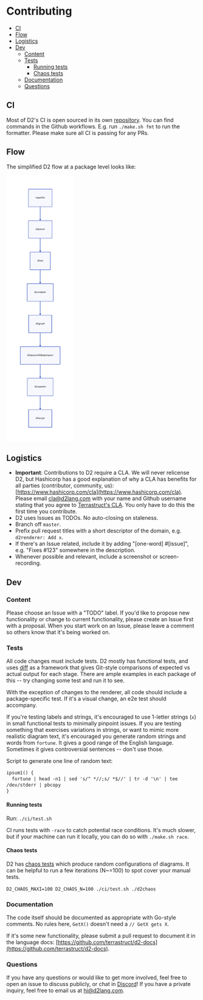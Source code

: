 # Contributing

<!-- toc -->

- [CI](#ci)
- [Flow](#flow)
- [Logistics](#logistics)
- [Dev](#dev)
  * [Content](#content)
  * [Tests](#tests)
    + [Running tests](#running-tests)
    + [Chaos tests](#chaos-tests)
  * [Documentation](#documentation)
  * [Questions](#questions)

<!-- tocstop -->

## CI

Most of D2's CI is open sourced in its own
[repository](https://github.com/terrastruct/ci). You can find commands in the Github
workflows. E.g. run `./make.sh fmt` to run the formatter. Please make sure all CI is
passing for any PRs.

## Flow

The simplified D2 flow at a package level looks like:

<img src="./assets/flow.svg" alt="D2 flow" height="700" />

## Logistics

- **Important**: Contributions to D2 require a CLA. We will never relicense D2, but
  Hashicorp has a good explanation of why a CLA has benefits for all parties (contributor,
  community, us): [https://www.hashicorp.com/cla](https://www.hashicorp.com/cla). Please
  email cla@d2lang.com with your name and Github username stating that you agree to
  [Terrastruct's
  CLA](https://terrastruct-site-assets.s3.us-west-1.amazonaws.com/documents/terrastruct_cla.pdf).
  You only have to do this the first time you contribute.
- D2 uses Issues as TODOs. No auto-closing on staleness.
- Branch off `master`.
- Prefix pull request titles with a short descriptor of the domain, e.g. `d2renderer: Add
  x`.
- If there's an Issue related, include it by adding "[one-word] #[issue]", e.g. "Fixes
  #123" somewhere in the description.
- Whenever possible and relevant, include a screenshot or screen-recording.

## Dev

### Content

Please choose an Issue with a "TODO" label. If you'd like to propose new functionality or
change to current functionality, please create an Issue first with a proposal. When you
start work on an Issue, please leave a comment so others know that it's being worked on.

### Tests

All code changes must include tests. D2 mostly has functional tests, and uses
[diff](https://github.com/terrastruct/diff) as a framework that gives Git-style
comparisons of expected vs actual output for each stage. There are ample examples in each
package of this -- try changing some test and run it to see.

With the exception of changes to the renderer, all code should include a package-specific
test. If it's a visual change, an e2e test should accompany.

If you're testing labels and strings, it's encouraged to use 1-letter strings (`x`) in small
functional tests to minimally pinpoint issues. If you are testing something that exercises
variations in strings, or want to mimic more realistic diagram text, it's encouraged you
generate random strings and words from `fortune`. It gives a good range of the English
language. Sometimes it gives controversial sentences -- don't use those.

Script to generate one line of random text:
```
ipsum1() {
  fortune | head -n1 | sed 's/^ *//;s/ *$//' | tr -d '\n' | tee /dev/stderr | pbcopy
}
```

#### Running tests

Run: `./ci/test.sh`

CI runs tests with `-race` to catch potential race conditions. It's much slower, but if
your machine can run it locally, you can do so with `./make.sh race`.

#### Chaos tests

D2 has [chaos tests](https://en.wikipedia.org/wiki/Chaos_engineering) which produce random
configurations of diagrams. It can be helpful to run a few iterations (N~=100) to spot
cover your manual tests.

`D2_CHAOS_MAXI=100 D2_CHAOS_N=100 ./ci/test.sh ./d2chaos`

### Documentation

The code itself should be documented as appropriate with Go-style comments. No rules here,
`GetX()` doesn't need a `// GetX gets X`.

If it's some new functionality, please submit a pull request to document it in the
language docs:
[https://github.com/terrastruct/d2-docs](https://github.com/terrastruct/d2-docs).

### Questions

If you have any questions or would like to get more involved, feel free to open an issue
to discuss publicly, or chat in [Discord](https://discord.gg/NF6X8K4eDq)! If you have a
private inquiry, feel free to email us at hi@d2lang.com.
